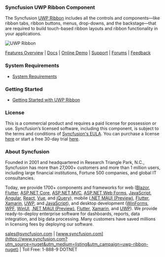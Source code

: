### Syncfusion UWP Ribbon Component
The Syncfusion [UWP Ribbon](https://www.syncfusion.com/uwp-ui-controls/ribbon?utm_source=nuget&utm_medium=listing&utm_campaign=uwp-ribbon-nuget) includes all the controls and components—like ribbon tabs, ribbon buttons, menus, drop-downs, and the backstage—that are required to build touch-based ribbon layouts and ribbon functionality in your applications.

![UWP Ribbon](https://cdn.syncfusion.com/nuget-readme/uwp/uwp-ribbon.png)

[Features Overview](https://www.syncfusion.com/uwp-ui-controls/ribbon?utm_source=nuget&utm_medium=listing&utm_campaign=uwp-ribbon-nuget) | [Docs](https://help.syncfusion.com/uwp/ribbon/getting-started?utm_source=nuget&utm_medium=listing&utm_campaign=uwp-ribbon-nuget?utm_source=nuget&utm_medium=listing&utm_campaign=uwp-ribbon-nuget) | [Online Demo](https://github.com/syncfusion/uwp-demos?utm_source=nuget&utm_medium=listing&utm_campaign=uwp-ribbon-nuget) | [Support](https://www.syncfusion.com/support/directtrac/incidents/newincident?utm_source=nuget&utm_medium=listing&utm_campaign=uwp-ribbon-nuget) | [Forums](https://www.syncfusion.com/forums/uwp?utm_source=nuget&utm_medium=listing&utm_campaign=uwp-ribbon-nuget) | [Feedback](https://www.syncfusion.com/feedback/uwp?utm_source=nuget&utm_medium=listing&utm_campaign=uwp-ribbon-nuget)

### System Requirements

* [System Requirements](https://help.syncfusion.com/uwp/installation-and-upgrade/system-requirements?utm_source=nuget&utm_medium=listing&utm_campaign=uwp-ribbon-nuget)

### Getting Started

* [Getting Started with UWP Ribbon](https://help.syncfusion.com/uwp/ribbon/getting-started?utm_source=nuget&utm_medium=listing&utm_campaign=uwp-ribbon-nuget?utm_source=nuget&utm_medium=listing&utm_campaign=uwp-ribbon-nuget)

### License

This is a commercial product and requires a paid license for possession or use. Syncfusion’s licensed software, including this component, is subject to the terms and conditions of [Syncfusion's EULA](https://www.syncfusion.com/eula/es/?utm_source=nuget&utm_medium=listing&utm_campaign=uwp-ribbon-nuget). You can purchase a license [here](https://www.syncfusion.com/sales/products?utm_source=nuget&utm_medium=listing&utm_campaign=uwp-ribbon-nuget) or start a free 30-day trial [here](https://www.syncfusion.com/account/manage-trials/start-trials?utm_source=nuget&utm_medium=listing&utm_campaign=uwp-ribbon-nuget).

### About Syncfusion

Founded in 2001 and headquartered in Research Triangle Park, N.C., Syncfusion has more than 27,000+ customers and more than 1 million users, including large financial institutions, Fortune 500 companies, and global IT consultancies.
 
Today, we provide 1700+ components and frameworks for web ([Blazor](https://www.syncfusion.com/blazor-components?utm_source=nuget&utm_medium=listing&utm_campaign=uwp-ribbon-nuget), [Flutter](https://www.syncfusion.com/flutter-widgets?utm_source=nuget&utm_medium=listing&utm_campaign=uwp-ribbon-nuget), [ASP.NET Core](https://www.syncfusion.com/aspnet-core-ui-controls?utm_source=nuget&utm_medium=listing&utm_campaign=uwp-ribbon-nuget), [ASP.NET MVC](https://www.syncfusion.com/aspnet-mvc-ui-controls?utm_source=nuget&utm_medium=listing&utm_campaign=uwp-ribbon-nuget), [ASP.NET Web Forms](https://www.syncfusion.com/jquery/aspnet-webforms-ui-controls?utm_source=nuget&utm_medium=listing&utm_campaign=uwp-ribbon-nuget), [JavaScript](https://www.syncfusion.com/javascript-ui-controls?utm_source=nuget&utm_medium=listing&utm_campaign=uwp-ribbon-nuget), [Angular](https://www.syncfusion.com/angular-ui-components?utm_source=nuget&utm_medium=listing&utm_campaign=uwp-ribbon-nuget), [React](https://www.syncfusion.com/react-ui-components?utm_source=nuget&utm_medium=listing&utm_campaign=uwp-ribbon-nuget), [Vue](https://www.syncfusion.com/vue-ui-components?utm_source=nuget&utm_medium=listing&utm_campaign=uwp-ribbon-nuget), and [jQuery](https://www.syncfusion.com/jquery-ui-widgets?utm_source=nuget&utm_medium=listing&utm_campaign=uwp-ribbon-nuget)), mobile ([.NET MAUI (Preview)](https://www.syncfusion.com/maui-controls?utm_source=nuget&utm_medium=listing&utm_campaign=uwp-ribbon-nuget), [Flutter](https://www.syncfusion.com/flutter-widgets?utm_source=nuget&utm_medium=listing&utm_campaign=uwp-ribbon-nuget), [Xamarin](https://www.syncfusion.com/xamarin-ui-controls?utm_source=nuget&utm_medium=listing&utm_campaign=uwp-ribbon-nuget), [UWP](https://www.syncfusion.com/uwp-ui-controls?utm_source=nuget&utm_medium=listing&utm_campaign=uwp-ribbon-nuget), and [JavaScript](https://www.syncfusion.com/javascript-ui-controls?utm_source=nuget&utm_medium=listing&utm_campaign=uwp-ribbon-nuget)), and desktop development ([WinForms](https://www.syncfusion.com/winforms-ui-controls?utm_source=nuget&utm_medium=listing&utm_campaign=uwp-ribbon-nuget), [WPF](https://www.syncfusion.com/wpf-controls?utm_source=nuget&utm_medium=listing&utm_campaign=uwp-ribbon-nuget), [WinUI](https://www.syncfusion.com/winui-controls?utm_source=nuget&utm_medium=listing&utm_campaign=uwp-ribbon-nuget), [.NET MAUI (Preview)](https://www.syncfusion.com/maui-controls?utm_source=nuget&utm_medium=listing&utm_campaign=uwp-ribbon-nuget), [Flutter](https://www.syncfusion.com/flutter-widgets?utm_source=nuget&utm_medium=listing&utm_campaign=uwp-ribbon-nuget), [Xamarin](https://www.syncfusion.com/xamarin-ui-controls?utm_source=nuget&utm_medium=listing&utm_campaign=uwp-ribbon-nuget), and [UWP](https://www.syncfusion.com/uwp-ui-controls?utm_source=nuget&utm_medium=listing&utm_campaign=uwp-ribbon-nuget)). We provide ready-to-deploy enterprise software for dashboards, reports, data integration, and big data processing. Many customers have saved millions in licensing fees by deploying our software.

[sales@syncfusion.com](mailto:sales@syncfusion.com?Subject=Syncfusion%20UWP%20Ribbon-%20NuGet) | [www.syncfusion.com](https://www.syncfusion.com?utm_source=nuget&utm_medium=listing&utm_campaign=uwp-ribbon-nuget) | Toll Free: 1-888-9 DOTNET


